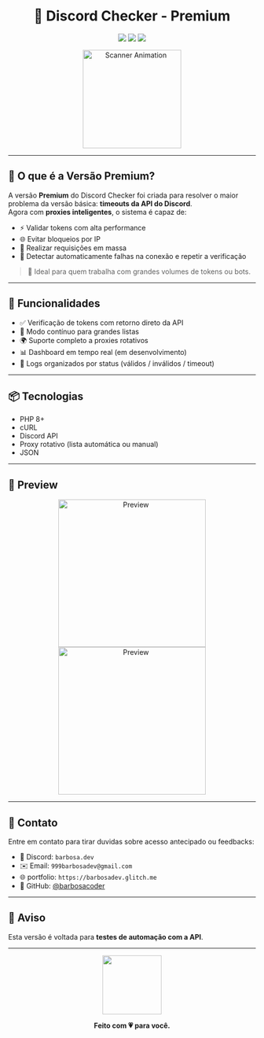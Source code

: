 <h1 align="center">🚀 Discord Checker - Premium</h1>

<p align="center">
  <img src="https://img.shields.io/badge/status-em%20desenvolvimento-blue?style=for-the-badge&logo=php" />
  <img src="https://img.shields.io/badge/API-Proxies%20Ativos-green?style=for-the-badge&logo=cloudflare" />
  <img src="https://komarev.com/ghpvc/?username=barbosacoder&style=for-the-badge&color=blueviolet&label=Visualiza%C3%A7%C3%B5es" />
</p>

<p align="center">
  <img src="https://media.giphy.com/media/RLT9fQgtGMW7jTw1ps/giphy.gif" height="200" alt="Scanner Animation">
</p>

---

## 💎 O que é a Versão Premium?

A versão **Premium** do Discord Checker foi criada para resolver o maior problema da versão básica: **timeouts da API do Discord**.  
Agora com **proxies inteligentes**, o sistema é capaz de:
- ⚡ Validar tokens com alta performance
- 🌐 Evitar bloqueios por IP
- 🔁 Realizar requisições em massa
- 🧠 Detectar automaticamente falhas na conexão e repetir a verificação

> 🔐 Ideal para quem trabalha com grandes volumes de tokens ou bots.

---

## 🧠 Funcionalidades

- ✅ Verificação de tokens com retorno direto da API
- 🔁 Modo contínuo para grandes listas
- 🌍 Suporte completo a proxies rotativos
- 📊 Dashboard em tempo real (em desenvolvimento)
- 📁 Logs organizados por status (válidos / inválidos / timeout)

---

## 📦 Tecnologias

- PHP 8+
- cURL
- Discord API
- Proxy rotativo (lista automática ou manual)
- JSON

---

## 📸 Preview

<p align="center">
  <img src="https://media.discordapp.net/attachments/1370135194702446740/1377703686410862673/image.png?ex=683d39cb&is=683be84b&hm=8dbe7e16b3af4d4008ab41745cd42ebc456f58b5e3ccffbdf01f62d4524b6dd8&=&format=webp&quality=lossless&width=967&height=544" alt="Preview" height="300" />
  <br>
  <img src="https://media.discordapp.net/attachments/1370135194702446740/1377702310561714319/image.png?ex=683de143&is=683c8fc3&hm=85cc791ba43729721d40c93eeaa09fb8b36bcaf3f75ed4784b008f446eb6dd2a&=&format=webp&quality=lossless&width=967&height=544" alt="Preview" height="300" />
</p>

---

## 💬 Contato

Entre em contato para tirar duvidas sobre acesso antecipado ou feedbacks:

- 💬 Discord: `barbosa.dev`
- ✉️ Email: `999barbosadev@gmail.com`
- 🌐 portfolio: `https://barbosadev.glitch.me`
- 🐙 GitHub: [@barbosacoder](https://github.com/barbosacoder)

---

## 📌 Aviso

Esta versão é voltada para **testes de automação com a API**.  

---

<p align="center">
  <img src="https://img1.picmix.com/output/stamp/normal/6/4/4/8/1968446_85957.gif" height="120" />
</p>

<p align="center"><b>Feito com 💗 para você.</b></p>
